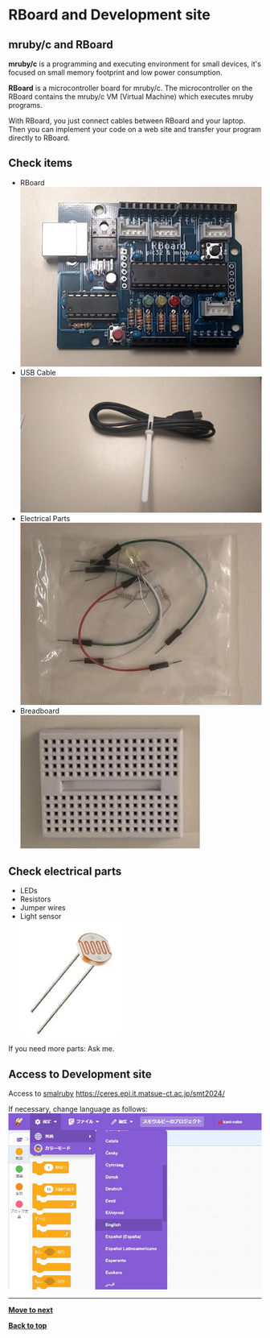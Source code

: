 # RBoard and Development site

## mruby/c and RBoard

**mruby/c** is a programming and executing environment for small devices, it's focused on small memory footprint and low power consumption.

**RBoard** is a microcontroller board for mruby/c. The microcontroller on the RBoard contains the mruby/c VM (Virtual Machine) which executes mruby programs.

With RBoard, you just connect cables between RBoard and your laptop. Then you can implement your code on a web site and transfer your program directly to RBoard.

## Check items

- RBoard<br>
![RBoard](/images/rboard.jpg)
- USB Cable<br>
![Cable](/images/cable.jpg)
- Electrical Parts<br>
![Parts](/images/parts.jpg)
- Breadboard<br>
![BreadBoard](/images/breadboard.jpg)

## Check electrical parts

- LEDs
- Resistors
- Jumper wires
- Light sensor<br>
![CdS Sensor](/images/cds_sensor.jpg)

If you need more parts: Ask me.

## Access to Development site

Access to [smalruby](https://ceres.epi.it.matsue-ct.ac.jp/smt2024/) https://ceres.epi.it.matsue-ct.ac.jp/smt2024/

If necessary, change language as follows:<br>
![language](/images/lang.jpg)

<hr/>

[**Move to next**](./1st_program.md)

[**Back to top**](./README.md)
